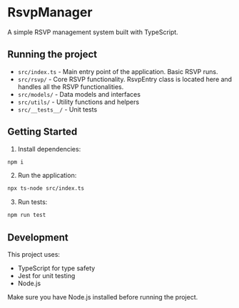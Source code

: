# RsvpManager

A simple RSVP management system built with TypeScript.

## Running the project

- `src/index.ts` - Main entry point of the application. Basic RSVP runs.
- `src/rsvp/` - Core RSVP functionality. RsvpEntry class is located here and handles all the RSVP functionalities.
- `src/models/` - Data models and interfaces
- `src/utils/` - Utility functions and helpers
- `src/__tests__/` - Unit tests

## Getting Started

1. Install dependencies:
```bash
npm i
```

2. Run the application:
```bash
npx ts-node src/index.ts
```

3. Run tests:
```bash
npm run test
```

## Development

This project uses:
- TypeScript for type safety
- Jest for unit testing
- Node.js

Make sure you have Node.js installed before running the project.
